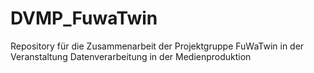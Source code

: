 # DVMP_FuwaTwin
Repository für die Zusammenarbeit der Projektgruppe FuWaTwin in der Veranstaltung Datenverarbeitung in der Medienproduktion
